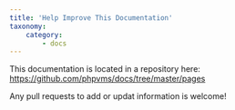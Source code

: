```yaml
---
title: 'Help Improve This Documentation'
taxonomy:
    category:
        - docs
---
```


This documentation is located in a repository here: https://github.com/phpvms/docs/tree/master/pages

Any pull requests to add or updat information is welcome!